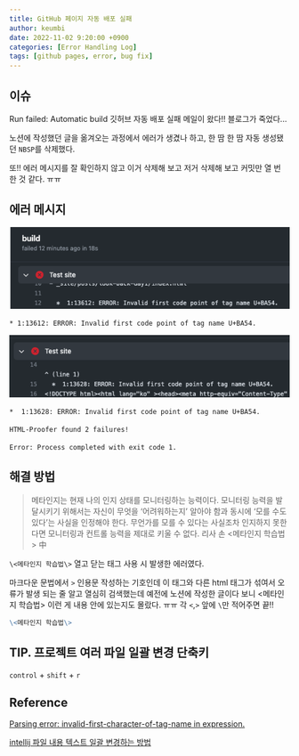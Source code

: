 ```yaml
---
title: GitHub 페이지 자동 배포 실패
author: keumbi
date: 2022-11-02 9:20:00 +0900
categories: [Error Handling Log]
tags: [github pages, error, bug fix]
---
```


## 이슈
Run failed: Automatic build 깃허브 자동 배포 실패 메일이 왔다!! 블로그가 죽었다...

노션에 작성했던 글을 옮겨오는 과정에서 에러가 생겼나 하고, 한 땀 한 땀 자동 생성됐던 `NBSP`를 삭제했다.

또!! 에러 메시지를 잘 확인하지 않고 이거 삭제해 보고 저거 삭제해 보고 커밋만 열 번 한 것 같다. ㅠㅠ



## 에러 메시지

![에러 메세지](/assets/img/img-build-error.png)
```shell
* 1:13612: ERROR: Invalid first code point of tag name U+BA54.
```

![img.png](/assets/img/img-build-error2.png)
```shell
*  1:13628: ERROR: Invalid first code point of tag name U+BA54.

HTML-Proofer found 2 failures!

Error: Process completed with exit code 1.

```

## 해결 방법

> 메타인지는 현재 나의 인지 상태를 모니터링하는 능력이다. 모니터링 능력을 발달시키기 위해서는 자신이 무엇을 ‘어려워하는지’ 알아야 함과 동시에 ‘모를 수도 있다’는 사실을 인정해야 한다. 무언가를 모를 수 있다는 사실조차 인지하지 못한다면 모니터링과 컨트롤 능력을 제대로 키울 수 없다. 리사 손 \<메타인지 학습법\> 中

`\<메타인지 학습법\>` 열고 닫는 태그 사용 시 발생한 에러였다.

마크다운 문법에서 `>` 인용문 작성하는 기호인데 이 태그와 다른 html 태그가 섞여서 오류가 발생 되는 줄 알고 열심히 검색했는데 예전에 노션에 작성한 글이다 보니 \<메타인지 학습법\> 이런 게 내용 안에 있는지도 몰랐다. ㅠㅠ 각 `<`,`>` 앞에 `\`만 적어주면 끝!!

```markdown
\<메타인지 학습법\>
```

## TIP. 프로젝트 여러 파일 일괄 변경 단축키

`control` + `shift` + `r`


## Reference

[Parsing error: invalid-first-character-of-tag-name in expression.](https://github.com/vuejs/eslint-plugin-vue/issues/370)

[intellij 파일 내용 텍스트 일괄 변경하는 방법](https://yg-dad.tistory.com/1218)
